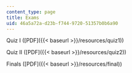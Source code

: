 ```yaml
---
content_type: page
title: Exams
uid: 46a5a72a-d23b-f744-9720-51357b0b6a90
---
```


Quiz I ([PDF]({{< baseurl >}}/resources/quiz1))

Quiz II ([PDF]({{< baseurl >}}/resources/quiz2))

Finals ([PDF]({{< baseurl >}}/resources/final))